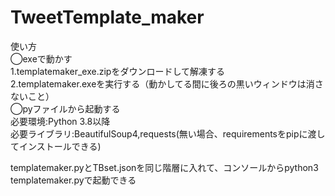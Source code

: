 # TweetTemplate_maker
使い方  
◯exeで動かす  
1.templatemaker_exe.zipをダウンロードして解凍する  
2.templatemaker.exeを実行する（動かしてる間に後ろの黒いウィンドウは消さないこと）  
◯pyファイルから起動する  
必要環境:Python 3.8以降  
必要ライブラリ:BeautifulSoup4,requests(無い場合、requirementsをpipに渡してインストールできる)  
  
templatemaker.pyとTBset.jsonを同じ階層に入れて、コンソールからpython3 templatemaker.pyで起動できる
